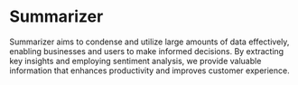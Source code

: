 # Summarizer
Summarizer aims to condense and utilize large amounts of data effectively, enabling businesses and users to make informed decisions. By extracting key insights and employing sentiment analysis, we provide valuable information that enhances productivity and improves customer experience. 
